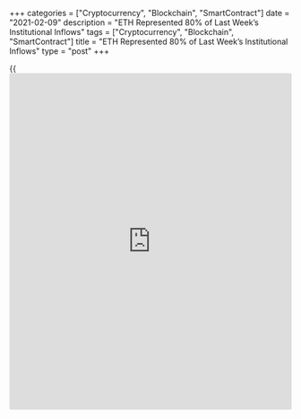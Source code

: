 +++
categories = ["Cryptocurrency", "Blockchain", "SmartContract"]
date = "2021-02-09"
description = "ETH Represented 80% of Last Week’s Institutional Inflows"
tags = ["Cryptocurrency", "Blockchain", "SmartContract"]
title = "ETH Represented 80% of Last Week’s Institutional Inflows"
type = "post"
+++

{{<iframe id="large-banner" src="https://www.bounty.group/#slide=21.0" width="100%" height="600" scrolling="no" style="border: 0px solid rgb(216, 221, 230); border-radius: 3px;">}}

Crypto asset manager CoinShares has reported that investment inflows
into institutional cryptocurrency funds surged last week, and the
majority of it was Ethereum. The report states that of the $245 million
crypto inflow last week, 80% of it or $195 million was invested into
Ether products ahead of the launch of the Chicago Mercantile Exchange
Ethereum futures contracts on Feb. 8. Comparatively, Bitcoin had $41.9
million of the weekly flows, with a year-to-date total of $2.02 billion.
The report suggested that [investor](https://www.fintechee.com/tutorial-for-forex-trading/investor-mode/) diversification was starting to
occur, adding that there was little evidence of taking profits with
[investor](https://www.fintechee.com/tutorial-for-forex-trading/investor-mode/)s preferring to buy and hold.

![ETH Represented 80% of Last Week’s Institutional Inflows][1]

The report stated that investment product trading volumes remain high,
averaging $670 million per day last week — representing 5.4% of total
Bitcoin trading volumes. Grayscale remains the largest institutional
crypto asset fund with a record $33.4 billion in assets under management
(AUM) as of Feb. 8. Grayscale’s Ethereum Trust has been growing in [terms](https://www.fintechee.com/terms/)
of the total share of the AUM figure and has now reached over $5 billion
which equates to over 15%. The Bitcoin Trust still contains the lion’s
share of all investments, however, with 82% of the total.

CoinShares reports that 21Shares is the second-largest institutional
fund by weekly inflows with almost $21 million, followed by WisdomTree
with $11.5 million. Many pundits expected the launch of CME’s Ether
futures would be followed by a sharp crash to repeat the collapse in
prices that followed the launch of Bitcoin futures in December 2017.
However, Ethereum rallied after contracts launched, posting a new all-
time high of $1,780 on Feb. 9. ETH last changed hands for $1,750 at the
time of writing.

_Source:[FXPro][2]_

   1. /files/downloads/2/4/a/24ae0cedd628acc7f1342ad2ba264e52_e4009f9219ed409c5d1ddbe3957a06e3.png
   2. /geturl/index/ed3ee2bd2d45561ed72d4689b1d02c37376c6ae3/